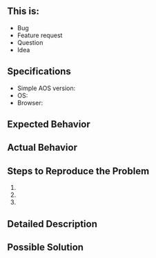 <!--- Provide a general summary of the issue in the Title above -->

## This is:
<!-- Select one -->
- Bug
- Feature request
- Question
- Idea

<!--- If you report bug, please follow template below -->
<!--- It will allow us to better understand problem and help you faster -->

## Specifications

  - Simple AOS version:
  - OS:
  - Browser:

## Expected Behavior
<!--- Tell us what should happen -->

## Actual Behavior
<!--- Tell us what happens instead of the expected behavior -->

## Steps to Reproduce the Problem
<!--- Provide a link to a live example, or an unambiguous set of steps to -->
<!--- reproduce this bug. Include code to reproduce, if relevant -->
1.
2.
3.

## Detailed Description
<!--- Provide a detailed description of the change or addition you are proposing -->

## Possible Solution
<!--- Not obligatory, but suggest a fix/reason for the bug, -->
